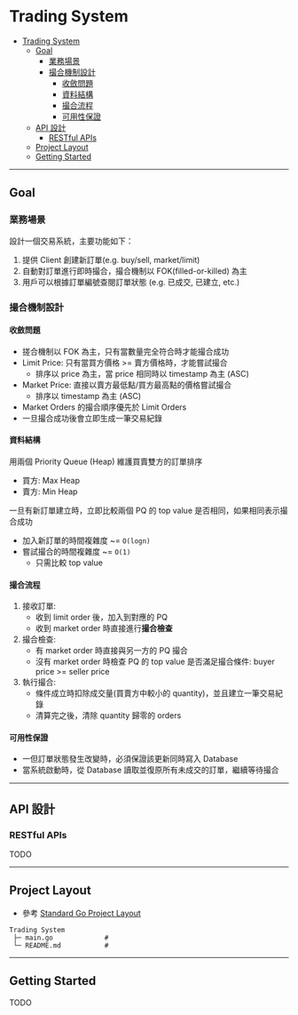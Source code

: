 # Trading System

- [Trading System](#trading-system)
  - [Goal](#goal)
    - [業務場景](#業務場景)
    - [撮合機制設計](#撮合機制設計)
      - [收斂問題](#收斂問題)
      - [資料結構](#資料結構)
      - [撮合流程](#撮合流程)
      - [可用性保證](#可用性保證)
  - [API 設計](#api-設計)
    - [RESTful APIs](#restful-apis)
  - [Project Layout](#project-layout)
  - [Getting Started](#getting-started)

---

## Goal

### 業務場景

設計一個交易系統，主要功能如下：

1. 提供 Client 創建新訂單(e.g. buy/sell, market/limit)
2. 自動對訂單進行即時撮合，撮合機制以 FOK(filled-or-killed) 為主
3. 用戶可以根據訂單編號查閱訂單狀態 (e.g. 已成交, 已建立, etc.)

### 撮合機制設計

#### 收斂問題

- 搓合機制以 FOK 為主，只有當數量完全符合時才能撮合成功
- Limit Price: 只有當買方價格 >= 賣方價格時，才能嘗試撮合
  - 排序以 price 為主，當 price 相同時以 timestamp 為主 (ASC)
- Market Price: 直接以賣方最低點/買方最高點的價格嘗試撮合
  - 排序以 timestamp 為主 (ASC)
- Market Orders 的撮合順序優先於 Limit Orders
- 一旦撮合成功後會立即生成一筆交易紀錄

#### 資料結構

用兩個 Priority Queue (Heap) 維護買賣雙方的訂單排序

 - 買方: Max Heap
 - 賣方: Min Heap

一旦有新訂單建立時，立即比較兩個 PQ 的 top value 是否相同，如果相同表示撮合成功

 - 加入新訂單的時間複雜度 ~= `O(logn)`
 - 嘗試撮合的時間複雜度 ~= `O(1)`
   - 只需比較 top value

#### 撮合流程
 1. 接收訂單: 
    - 收到 limit order 後，加入到對應的 PQ
    - 收到 market order 時直接進行**撮合檢查**
 2. 撮合檢查: 
    - 有 market order 時直接與另一方的 PQ 撮合
    - 沒有 market order 時檢查 PQ 的 top value 是否滿足撮合條件: buyer price >= seller price
 3. 執行撮合:
    - 條件成立時扣除成交量(買賣方中較小的 quantity)，並且建立一筆交易紀錄
    - 清算完之後，清除 quantity 歸零的 orders

#### 可用性保證

- 一但訂單狀態發生改變時，必須保證該更新同時寫入 Database
- 當系統啟動時，從 Database 讀取並復原所有未成交的訂單，繼續等待撮合

---

## API 設計

### RESTful APIs

TODO

---

## Project Layout

- 參考 [Standard Go Project Layout](https://github.com/golang-standards/project-layout)

```
Trading System
 ├─ main.go             #
 └─ README.md           #
```

---

## Getting Started

TODO